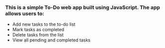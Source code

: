 ### This is a simple To-Do web app built using JavaScript. The app allows users to:
- Add new tasks to the to-do list
- Mark tasks as completed
- Delete tasks from the list
- View all pending and completed tasks
